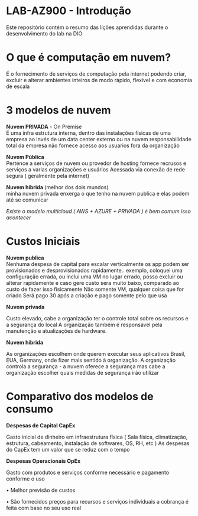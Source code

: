 # LAB-AZ900 - Introdução

Este repositório contém o resumo das lições aprendidas durante o desenvolvimento do lab na DIO

# O que é computação em nuvem?
É o fornecimento de serviços de computação pela internet podendo criar, excluir e alterar ambientes inteiros
de modo rápido, flexível e com economia de escala

# 3 modelos de nuvem

**Nuvem PRIVADA** - On Premise  
É uma infra estrutura interna, dentro das instalações físicas de uma empresa
ao invés de um data center externo ou na nuvem
responsabilidade total da empresa
não fornece acesso aos usuarios fora da organização    

**Nuvem Pública**  
Pertence a serviços de nuvem ou provedor de hosting
fornece recrusos e serviços a varias organizações e usuários
Acessada via conexão de rede segura ( geralmente pela internet)    

**Nuvem hibrida** (melhor dos dois mundos)<br>
minha nuvem privada enxerga o que tenho na nuvem publica e elas podem até se comunicar    

*Existe o modelo multicloud ( AWS + AZURE + PRIVADA ) é bem comum isso acontecer*

# Custos Iniciais

**Nuvem publica**  
Nenhuma despesa de capital para escalar verticalmente
os app podem ser provisionados e desprovisionados rapidamente.. exemplo, coloquei uma configuração errada, ou inclui uma VM no lugar errado, posso excluir ou alterar
rapidamente e caso gere custo sera muito baixo, comparado ao custo de fazer isso fisicamente
Não somente VM, qualquer coisa que for criado
Será pago 30 após a criação e pago somente pelo que usa    


**Nuvem privada**  

Custo elevado, cabe a organização ter o controle total sobre os recursos e a segurança do local
A organização também é responsável pela manutenção e atualizações de hardware.

**Nuvem híbrida**  

As organizações escolhem onde querem executar seus aplicativos
Brasil, EUA, Germany, onde fizer mais sentido à organização.
A organização controla a segurança - a nuvem oferece a segurança mas cabe a organização escolher quais medidas de segurança irão utilizar

# Comparativo dos modelos de consumo
**Despesas de Capital CapEx**  

Gasto inicial de dinheiro em infraestrutura física ( Sala física, climatização, estrutura, cabeamento, instalação de softwares, OS, RH, etc )
As despesas do CapEx tem um valor que se reduz com o tempo

**Despesas Operacionais OpEx**  

Gasto com produtos e serviços conforme necessário e pagamento conforme o uso

 • Melhor previsão de custos  
 
 • São fornecidos preços para recursos e serviços individuais
a cobrança é feita com base no seu uso real



